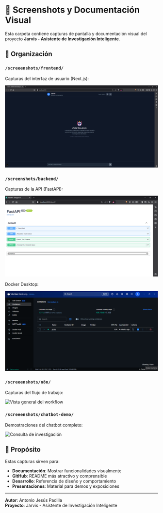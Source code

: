 # 📸 Screenshots y Documentación Visual

Esta carpeta contiene capturas de pantalla y documentación visual del proyecto **Jarvis - Asistente de Investigación Inteligente**.

## 📁 Organización

### `/screeenshots/frontend/`
Capturas del interfaz de usuario (Next.js):

![Pantalla inicial modo oscuro](/screenshots/frontend/frontend_landing_dark_mode.png)

### `/screenshots/backend/`
Capturas de la API (FastAPI):

![Documentación Swagger principal](/screenshots/backend/backend_swagger_overview.png)

Docker Desktop:

![Docker Desktop Jarvis running](/screenshots/backend/docker_desktop_jarvis.png)

### `/screeenshots/n8n/`
Capturas del flujo de trabajo:

![Vista general del workflow](/screeenshots/n8n/n8n_workflow_overview.png)

### `/screeenshots/chatbot-demo/`
Demostraciones del chatbot completo:

![Consulta de investigación](/screeenshots/chatbot-demo/chatbot_research_query.png)

## 🎯 Propósito

Estas capturas sirven para:
- **Documentación**: Mostrar funcionalidades visualmente
- **GitHub**: README más atractivo y comprensible
- **Desarrollo**: Referencia de diseño y comportamiento
- **Presentaciones**: Material para demos y exposiciones

---

**Autor**: Antonio Jesús Padilla  
**Proyecto**: Jarvis - Asistente de Investigación Inteligente
